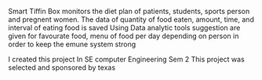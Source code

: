 Smart Tiffin Box monitors the diet plan of patients, students, sports person and pregnent women.
The data of quantity of food eaten, amount, time, and interval of eating food is saved
Using Data analytic tools suggestion are given for favourate food, menu of food per day depending on person in order to keep the emune system strong 

I created this project In SE computer Engineering Sem 2
This project was selected and sponsored by texas

